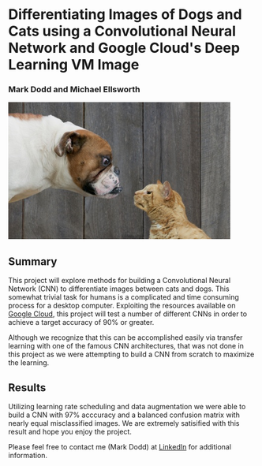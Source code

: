 # Differentiating Images of Dogs and Cats using a Convolutional Neural Network and Google Cloud's Deep Learning VM Image
### Mark Dodd and Michael Ellsworth

![title](img/woof_meow.jpg)

## Summary

This project will explore methods for building a Convolutional Neural Network (CNN) to differentiate images between cats and dogs. This somewhat trivial task for humans is a complicated and time consuming process for a desktop computer. Exploiting the resources available on [Google Cloud](https://cloud.google.com/deep-learning-vm), this project will test a number of different CNNs in order to achieve a target accuracy of 90% or greater.

Although we recognize that this can be accomplished easily via transfer learning with one of the famous CNN architectures, that was not done in this project as we were attempting to build a CNN from scratch to maximize the learning.

## Results

Utilizing learning rate scheduling and data augmentation we were able to build a CNN with 97% acccuracy and a balanced confusion matrix with nearly equal misclassified images. We are extremely satisified with this result and hope you enjoy the project.

Please feel free to contact me (Mark Dodd) at [LinkedIn](https://www.linkedin.com/in/mark-dodd-ai/) for additional information.
